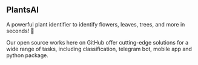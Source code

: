 ## PlantsAI

A powerful plant identifier to identify flowers, leaves, trees, and more in seconds! 🌱

Our open source works here on GitHub offer cutting-edge solutions for a wide range of tasks, including classification, telegram bot, mobile app and python package.

